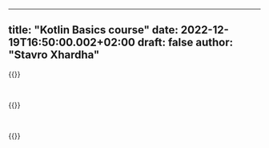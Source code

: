 
---
title: "Kotlin Basics course"
date: 2022-12-19T16:50:00.002+02:00
draft: false
author: "Stavro Xhardha"
---

{{<youtube xiJdGk7vCT4>}}

&nbsp;

{{<youtube h8Pn0Q6E6vs>}}

&nbsp;

{{<youtube hhwCV5iWvZI>}}